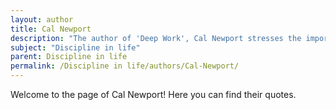 ```yaml
---
layout: author
title: Cal Newport
description: "The author of 'Deep Work', Cal Newport stresses the importance of disciplined focus and the ability to cultivate deep work habits in an increasingly distracted society."
subject: "Discipline in life"
parent: Discipline in life
permalink: /Discipline in life/authors/Cal-Newport/
---
```


Welcome to the page of Cal Newport! Here you can find their quotes.
